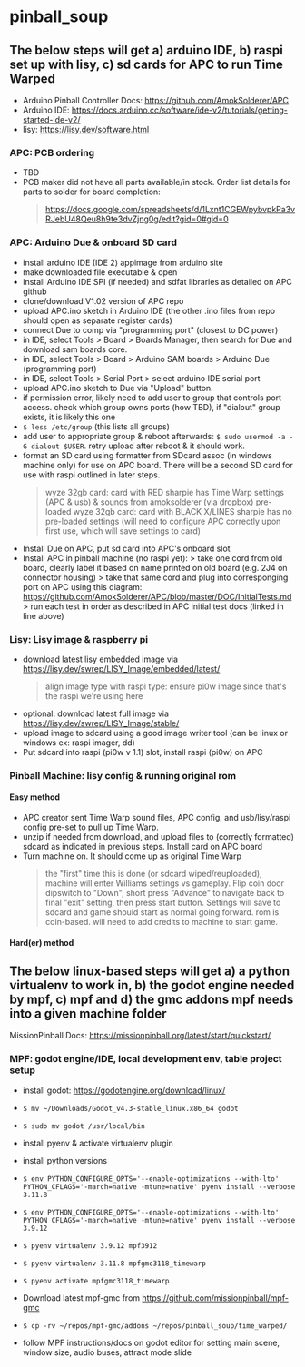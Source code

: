 # pinball_soup

## The below steps will get a) arduino IDE, b) raspi set up with lisy, c) sd cards for APC to run Time Warped

- Arduino Pinball Controller Docs: https://github.com/AmokSolderer/APC
- Arduino IDE: https://docs.arduino.cc/software/ide-v2/tutorials/getting-started-ide-v2/
- lisy: https://lisy.dev/software.html

### APC: PCB ordering
- TBD
- PCB maker did not have all parts available/in stock. Order list details for parts to solder for board completion:
    > https://docs.google.com/spreadsheets/d/1Lxnt1CGEWpybvpkPa3vRJebU48Qeu8h9te3dvZjng0g/edit?gid=0#gid=0

### APC: Arduino Due & onboard SD card
- install arduino IDE (IDE 2) appimage from arduino site
- make downloaded file executable & open
- install Arduino IDE SPI (if needed) and sdfat libraries as detailed on APC github
- clone/download V1.02 version of APC repo
- upload APC.ino sketch in Arduino IDE (the other .ino files from repo should open as separate register cards)
- connect Due to comp via "programming port" (closest to DC power)
- in IDE, select Tools > Board > Boards Manager, then search for Due and download sam boards core.
- in IDE, select Tools > Board > Arduino SAM boards > Arduino Due (programming port)
- in IDE, select Tools > Serial Port > select arduino IDE serial port
- upload APC.ino sketch to Due via "Upload" button.
- if permission error, likely need to add user to group that controls port access. check which group owns ports (how TBD), if "dialout" group exists, it is likely this one
- `$ less /etc/group` (this lists all groups)
- add user to appropriate group & reboot afterwards: `$ sudo usermod -a -G dialout $USER`. retry upload after reboot & it should work.
- format an SD card using formatter from SDcard assoc (in windows machine only) for use on APC board. There will be a second SD card for use with raspi outlined in later steps.
    > wyze 32gb card: card with RED sharpie has Time Warp settings (APC & usb) & sounds from amoksolderer (via dropbox) pre-loaded
    > wyze 32gb card: card with BLACK X/LINES sharpie has no pre-loaded settings (will need to configure APC correctly upon first use, which will save settings to card)
- Install Due on APC, put sd card into APC's onboard slot
- Install APC in pinball machine (no raspi yet):
        > take one cord from old board, clearly label it based on name printed on old board (e.g. 2J4 on connector housing)
        > take that same cord and plug into corresponging port on APC using this diagram: https://github.com/AmokSolderer/APC/blob/master/DOC/InitialTests.md
        > run each test in order as described in APC initial test docs (linked in line above)

### Lisy: Lisy image & raspberry pi
- download latest lisy embedded image via https://lisy.dev/swrep/LISY_Image/embedded/latest/
    > align image type with raspi type: ensure pi0w image since that's the raspi we're using here
- optional: download latest full image via https://lisy.dev/swrep/LISY_Image/stable/
- upload image to sdcard using a good image writer tool (can be linux or windows ex: raspi imager, dd)
- Put sdcard into raspi (pi0w v 1.1) slot, install raspi (pi0w) on APC

### Pinball Machine: lisy config & running original rom
#### Easy method
- APC creator sent Time Warp sound files, APC config, and usb/lisy/raspi config pre-set to pull up Time Warp.
- unzip if needed from download, and upload files to (correctly formatted) sdcard as indicated in previous steps. Install card on APC board
- Turn machine on. It should come up as original Time Warp
    > the "first" time this is done (or sdcard wiped/reuploaded), machine will enter Williams settings vs gameplay. Flip coin door dipswitch to "Down", short press "Advance" to navigate back to final "exit" setting, then press start button. Settings will save to sdcard and game should start as normal going forward.
    > rom is coin-based. will need to add credits to machine to start game.

#### Hard(er) method

## The below linux-based steps will get a) a python virtualenv to work in, b) the godot engine needed by mpf, c) mpf and d) the gmc addons mpf needs into a given machine folder

MissionPinball Docs: https://missionpinball.org/latest/start/quickstart/

### MPF: godot engine/IDE, local development env, table project setup
- install godot: https://godotengine.org/download/linux/
- `$ mv ~/Downloads/Godot_v4.3-stable_linux.x86_64 godot`
- `$ sudo mv godot /usr/local/bin`

- install pyenv & activate virtualenv plugin
- install python versions
- `$ env PYTHON_CONFIGURE_OPTS='--enable-optimizations --with-lto' PYTHON_CFLAGS='-march=native -mtune=native' pyenv install --verbose 3.11.8`
- `$ env PYTHON_CONFIGURE_OPTS='--enable-optimizations --with-lto' PYTHON_CFLAGS='-march=native -mtune=native' pyenv install --verbose 3.9.12`
- `$ pyenv virtualenv 3.9.12 mpf3912`
- `$ pyenv virtualenv 3.11.8 mpfgmc3118_timewarp`
- `$ pyenv activate mpfgmc3118_timewarp`

- Download latest mpf-gmc from https://github.com/missionpinball/mpf-gmc
- `$ cp -rv ~/repos/mpf-gmc/addons ~/repos/pinball_soup/time_warped/`
- follow MPF instructions/docs on godot editor for setting main scene, window size, audio buses, attract mode slide



